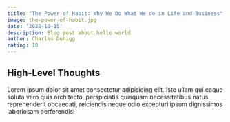 ```yaml
---
title: "The Power of Habit: Why We Do What We do in Life and Business"
image: the-power-of-habit.jpg
date: '2022-10-15'
description: Blog post about hello world
author: Charles Duhigg 
rating: 10
---
```


## High-Level Thoughts

Lorem ipsum dolor sit amet consectetur adipisicing elit. Iste ullam qui eaque soluta vero quis architecto, perspiciatis quisquam necessitatibus natus reprehenderit obcaecati, reiciendis neque odio excepturi ipsum dignissimos laboriosam perferendis!